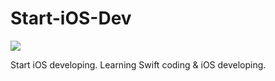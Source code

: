 # Start-iOS-Dev
![](https://travis-ci.org/qiantao1001/Start-iOS-Dev.svg?branch=master)

Start iOS developing. Learning Swift coding &amp; iOS developing.

